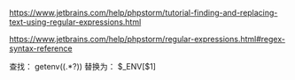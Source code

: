 https://www.jetbrains.com/help/phpstorm/tutorial-finding-and-replacing-text-using-regular-expressions.html

https://www.jetbrains.com/help/phpstorm/regular-expressions.html#regex-syntax-reference


查找： getenv\((.*?)\)
替换为： \$_ENV[$1]
